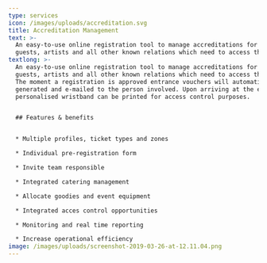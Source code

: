 ```yaml
---
type: services
icon: /images/uploads/accreditation.svg
title: Accreditation Management
text: >-
  An easy-to-use online registration tool to manage accreditations for crew,
  guests, artists and all other known relations which need to access the event…
textlong: >-
  An easy-to-use online registration tool to manage accreditations for crew,
  guests, artists and all other known relations which need to access the event.
  The moment a registration is approved entrance vouchers will automatically be
  generated and e-mailed to the person involved. Upon arriving at the event a
  personalised wristband can be printed for access control purposes.


  ## Features & benefits


  * Multiple profiles, ticket types and zones

  * Individual pre-registration form

  * Invite team responsible

  * Integrated catering management

  * Allocate goodies and event equipment

  * Integrated acces control opportunities

  * Monitoring and real time reporting

  * Increase operational efficiency
image: /images/uploads/screenshot-2019-03-26-at-12.11.04.png
---
```


